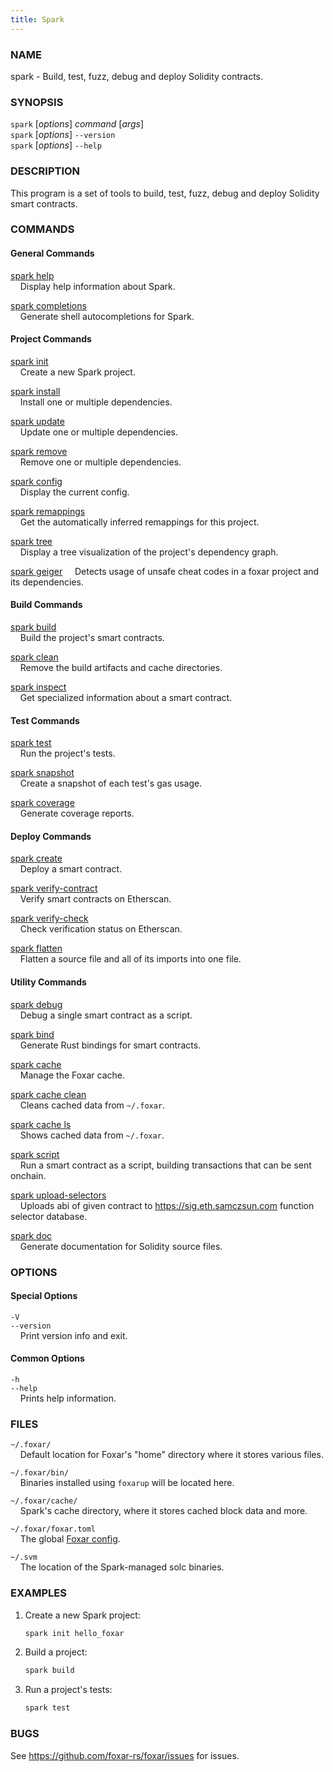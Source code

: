 ```yaml
---
title: Spark
---
```


### NAME

spark - Build, test, fuzz, debug and deploy Solidity contracts.

### SYNOPSIS

`spark` [*options*] _command_ [*args*]  
`spark` [*options*] `--version`  
`spark` [*options*] `--help`

### DESCRIPTION

This program is a set of tools to build, test, fuzz, debug and deploy Solidity smart contracts.

### COMMANDS

#### General Commands

[spark help](./spark-help.md)  
&nbsp;&nbsp;&nbsp;&nbsp;Display help information about Spark.

[spark completions](./spark-completions.md)  
&nbsp;&nbsp;&nbsp;&nbsp;Generate shell autocompletions for Spark.

#### Project Commands

[spark init](./spark-init.md)  
&nbsp;&nbsp;&nbsp;&nbsp;Create a new Spark project.

[spark install](./spark-install.md)  
&nbsp;&nbsp;&nbsp;&nbsp;Install one or multiple dependencies.

[spark update](./spark-update.md)  
&nbsp;&nbsp;&nbsp;&nbsp;Update one or multiple dependencies.

[spark remove](./spark-remove.md)  
&nbsp;&nbsp;&nbsp;&nbsp;Remove one or multiple dependencies.

[spark config](./spark-config.md)  
&nbsp;&nbsp;&nbsp;&nbsp;Display the current config.

[spark remappings](./spark-remappings.md)  
&nbsp;&nbsp;&nbsp;&nbsp;Get the automatically inferred remappings for this project.

[spark tree](./spark-tree.md)  
&nbsp;&nbsp;&nbsp;&nbsp;Display a tree visualization of the project's dependency graph.

[spark geiger](./spark-geiger.md)
&nbsp;&nbsp;&nbsp;&nbsp;Detects usage of unsafe cheat codes in a foxar project and its dependencies.

#### Build Commands

[spark build](./spark-build.md)  
&nbsp;&nbsp;&nbsp;&nbsp;Build the project's smart contracts.

[spark clean](./spark-clean.md)  
&nbsp;&nbsp;&nbsp;&nbsp;Remove the build artifacts and cache directories.

[spark inspect](./spark-inspect.md)  
&nbsp;&nbsp;&nbsp;&nbsp;Get specialized information about a smart contract.

#### Test Commands

[spark test](./spark-test.md)  
&nbsp;&nbsp;&nbsp;&nbsp;Run the project's tests.

[spark snapshot](./spark-snapshot.md)  
&nbsp;&nbsp;&nbsp;&nbsp;Create a snapshot of each test's gas usage.

[spark coverage](./spark-coverage.md)  
&nbsp;&nbsp;&nbsp;&nbsp;Generate coverage reports.

#### Deploy Commands

[spark create](./spark-create.md)  
&nbsp;&nbsp;&nbsp;&nbsp;Deploy a smart contract.

[spark verify-contract](./spark-verify-contract.md)  
&nbsp;&nbsp;&nbsp;&nbsp;Verify smart contracts on Etherscan.

[spark verify-check](./spark-verify-check.md)  
&nbsp;&nbsp;&nbsp;&nbsp;Check verification status on Etherscan.

[spark flatten](./spark-flatten.md)  
&nbsp;&nbsp;&nbsp;&nbsp;Flatten a source file and all of its imports into one file.

#### Utility Commands

[spark debug](./spark-debug.md)  
&nbsp;&nbsp;&nbsp;&nbsp;Debug a single smart contract as a script.

[spark bind](./spark-bind.md)  
&nbsp;&nbsp;&nbsp;&nbsp;Generate Rust bindings for smart contracts.

[spark cache](./spark-cache.md)  
&nbsp;&nbsp;&nbsp;&nbsp;Manage the Foxar cache.

[spark cache clean](./spark-cache-clean.md)  
&nbsp;&nbsp;&nbsp;&nbsp;Cleans cached data from `~/.foxar`.

[spark cache ls](./spark-cache-ls.md)  
&nbsp;&nbsp;&nbsp;&nbsp;Shows cached data from `~/.foxar`.

[spark script](./spark-script.md)  
&nbsp;&nbsp;&nbsp;&nbsp;Run a smart contract as a script, building transactions that can be sent onchain.

[spark upload-selectors](./spark-upload-selectors.md)  
&nbsp;&nbsp;&nbsp;&nbsp;Uploads abi of given contract to https://sig.eth.samczsun.com function selector database.

[spark doc](./spark-doc.md)  
&nbsp;&nbsp;&nbsp;&nbsp;Generate documentation for Solidity source files.

### OPTIONS

#### Special Options

`-V`  
`--version`  
&nbsp;&nbsp;&nbsp;&nbsp;Print version info and exit.

#### Common Options

`-h`  
`--help`  
&nbsp;&nbsp;&nbsp;&nbsp;Prints help information.

### FILES

`~/.foxar/`  
&nbsp;&nbsp;&nbsp;&nbsp;Default location for Foxar's "home" directory where it stores various files.

`~/.foxar/bin/`  
&nbsp;&nbsp;&nbsp;&nbsp;Binaries installed using `foxarup` will be located here.

`~/.foxar/cache/`  
&nbsp;&nbsp;&nbsp;&nbsp;Spark's cache directory, where it stores cached block data and more.

`~/.foxar/foxar.toml`  
&nbsp;&nbsp;&nbsp;&nbsp;The global [Foxar config](../config/overview).

`~/.svm`  
&nbsp;&nbsp;&nbsp;&nbsp;The location of the Spark-managed solc binaries.

### EXAMPLES

1. Create a new Spark project:

   ```sh
   spark init hello_foxar
   ```

2. Build a project:

   ```sh
   spark build
   ```

3. Run a project's tests:
   ```sh
   spark test
   ```

### BUGS

See https://github.com/foxar-rs/foxar/issues for issues.

